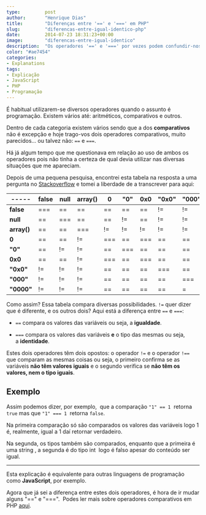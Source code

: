 ```yaml
---
type:         post
author:       "Henrique Dias"
title:        "Diferenças entre '==' e '===' em PHP"
slug:         "diferencas-entre-igual-identico-php"
date:         2014-07-23 18:31:23+00:00
image:        "diferencas-entre-igual-identico"
description:  "Os operadores '==' e '===' por vezes podem confundir-nos um pouco em relação ao seu uso e para que servem. Fica aqui a explicação de cada um."
color: "#ae7454"
categories:
- Explanations
tags:
- Explicação
- JavaScript
- PHP
- Programação
---
```


É habitual utilizarem-se diversos operadores quando o assunto é programação. Existem vários até: aritméticos, comparativos e outros.

Dentro de cada categoria existem vários sendo que a dos **comparativos** não é excepção e hoje trago-vos dois operadores comparativos, muito parecidos... ou talvez não: ```==``` e ```===```.

Há já algum tempo que me questionava em relação ao uso de ambos os operadores pois não tinha a certeza de qual devia utilizar nas diversas situações que me apareciam.

Depois de uma pequena pesquisa, encontrei esta tabela na resposta a uma pergunta no [Stackoverflow](http://stackoverflow.com/) e tomei a liberdade de a transcrever para aqui:

|       ----- | **false** | **null** | **array()** | **0** | **"0"** | **0x0** | **"0x0"** | **"000"** | **"0000"** |
|-------------|-----------|----------|-------------|-------|---------|---------|-----------|-----------|------------|
| **false**   | === 		  | ==   | ==      | ==  | ==  | ==  | !=    | !=    | !=     |
| **null**    | ==  		  | ===  | ==      | ==  | !=  | ==  | !=    | !=    | !=     |
| **array()** | ==  		  | ==   | ===     | !=  | !=  | !=  | !=    | !=    | !=     |
| **0**       | ==  		  | ==   | !=      | === | ==  | === | ==    | ==    | ==     |
| **"0"**     | ==  		  | !=   | !=      | ==  | === | ==  | ==    | ==    | ==     |
| **0x0**     | ==    		| ==   | !=      | === | ==  | === | ==    | ==    | ==     |
| **"0x0"**   | !=   			| !=   | !=      | ==  | ==  | ==  | ===   | ==    | ==     |
| **"000"**   | !=   			| !=   | !=      | ==  | ==  | ==  | ==    | ===   | ==     |
| **"0000"**  | !=   			| !=   | !=      | ==  | ==  | ==  | ==    | =     | ===    |

Como assim? Essa tabela compara diversas possibilidades. ```!=``` quer dizer que é diferente, e os outros dois? Aqui está a diferença entre ```==``` e ```===```:

  * ``==`` compara os valores das variáveis ou seja, a **igualdade**.


  * ```===``` compara os valores das variáveis **e** o tipo das mesmas ou seja, a **identidade**.

Estes dois operadores têm dois opostos: o operador ```!=``` e o operador ```!==``` que comparam as mesmas coisas ou seja, o primeiro confirma se as variáveis **não têm valores iguais** e o segundo verifica se **não têm os valores, nem o tipo iguais**.


## Exemplo


Assim podemos dizer, por exemplo,  que a comparação ```"1" == 1```  retorna ```true``` mas que ```"1" === 1```  retorna ```false```.

Na primeira comparação só são comparados os valores das variáveis logo 1 é, realmente, igual a 1 daí retornar verdadeiro.

Na segunda, os tipos também são comparados, enquanto que a primeira é uma string , a segunda é do tipo int  logo é falso apesar do conteúdo ser igual.



* * *



Esta explicação é equivalente para outras linguagens de programação como **JavaScript**, por exemplo.

Agora que já sei a diferença entre estes dois operadores, é hora de ir mudar alguns "==" e "===".  Podes ler mais sobre operadores comparativos em PHP [aqui](http://au.php.net/manual/en/language.operators.comparison.php).
